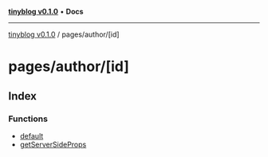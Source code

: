 [**tinyblog v0.1.0**](../../../README.md) • **Docs**

***

[tinyblog v0.1.0](../../../modules.md) / pages/author/\[id\]

# pages/author/\[id\]

## Index

### Functions

- [default](functions/default.md)
- [getServerSideProps](functions/getServerSideProps.md)
